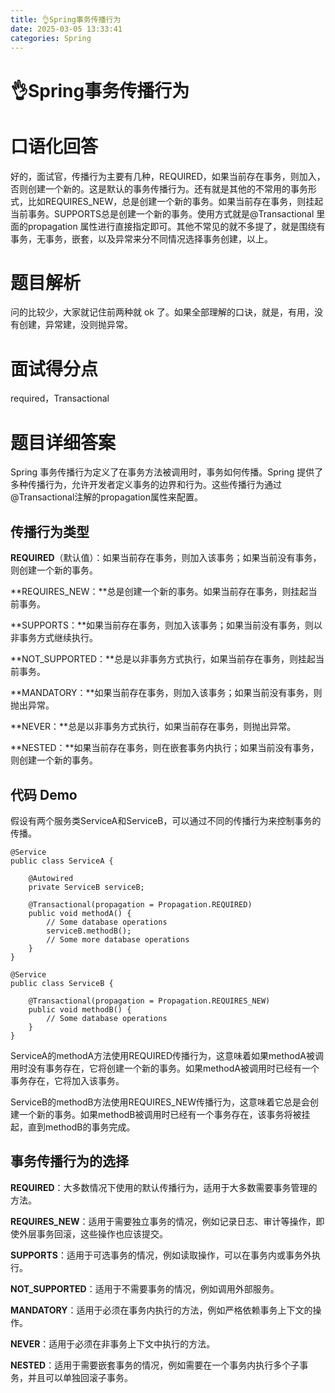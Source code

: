 ```yaml
---
title: 👌Spring事务传播行为
date: 2025-03-05 13:33:41
categories: Spring
---
```

# 👌Spring事务传播行为

# 口语化回答
好的，面试官，传播行为主要有几种，REQUIRED，如果当前存在事务，则加入，否则创建一个新的。这是默认的事务传播行为。还有就是其他的不常用的事务形式，比如REQUIRES_NEW，总是创建一个新的事务。如果当前存在事务，则挂起当前事务。SUPPORTS总是创建一个新的事务。使用方式就是@Transactional 里面的propagation 属性进行直接指定即可。其他不常见的就不多提了，就是围绕有事务，无事务，嵌套，以及异常来分不同情况选择事务创建，以上。

# 题目解析
问的比较少，大家就记住前两种就 ok 了。如果全部理解的口诀，就是，有用，没有创建，异常建，没则抛异常。

# 面试得分点
required，Transactional

# 题目详细答案
Spring 事务传播行为定义了在事务方法被调用时，事务如何传播。Spring 提供了多种传播行为，允许开发者定义事务的边界和行为。这些传播行为通过@Transactional注解的propagation属性来配置。

## 传播行为类型
**REQUIRED**（默认值）：如果当前存在事务，则加入该事务；如果当前没有事务，则创建一个新的事务。

**REQUIRES_NEW：**总是创建一个新的事务。如果当前存在事务，则挂起当前事务。

**SUPPORTS：**如果当前存在事务，则加入该事务；如果当前没有事务，则以非事务方式继续执行。

**NOT_SUPPORTED：**总是以非事务方式执行，如果当前存在事务，则挂起当前事务。

**MANDATORY：**如果当前存在事务，则加入该事务；如果当前没有事务，则抛出异常。

**NEVER：**总是以非事务方式执行，如果当前存在事务，则抛出异常。

**NESTED：**如果当前存在事务，则在嵌套事务内执行；如果当前没有事务，则创建一个新的事务。

## 代码 Demo
假设有两个服务类ServiceA和ServiceB，可以通过不同的传播行为来控制事务的传播。

```plain
@Service
public class ServiceA {
    
    @Autowired
    private ServiceB serviceB;

    @Transactional(propagation = Propagation.REQUIRED)
    public void methodA() {
        // Some database operations
        serviceB.methodB();
        // Some more database operations
    }
}

@Service
public class ServiceB {

    @Transactional(propagation = Propagation.REQUIRES_NEW)
    public void methodB() {
        // Some database operations
    }
}
```

ServiceA的methodA方法使用REQUIRED传播行为，这意味着如果methodA被调用时没有事务存在，它将创建一个新的事务。如果methodA被调用时已经有一个事务存在，它将加入该事务。

ServiceB的methodB方法使用REQUIRES_NEW传播行为，这意味着它总是会创建一个新的事务。如果methodB被调用时已经有一个事务存在，该事务将被挂起，直到methodB的事务完成。

## 事务传播行为的选择
**REQUIRED**：大多数情况下使用的默认传播行为，适用于大多数需要事务管理的方法。

**REQUIRES_NEW**：适用于需要独立事务的情况，例如记录日志、审计等操作，即使外层事务回滚，这些操作也应该提交。

**SUPPORTS**：适用于可选事务的情况，例如读取操作，可以在事务内或事务外执行。

**NOT_SUPPORTED**：适用于不需要事务的情况，例如调用外部服务。

**MANDATORY**：适用于必须在事务内执行的方法，例如严格依赖事务上下文的操作。

**NEVER**：适用于必须在非事务上下文中执行的方法。

**NESTED**：适用于需要嵌套事务的情况，例如需要在一个事务内执行多个子事务，并且可以单独回滚子事务。	